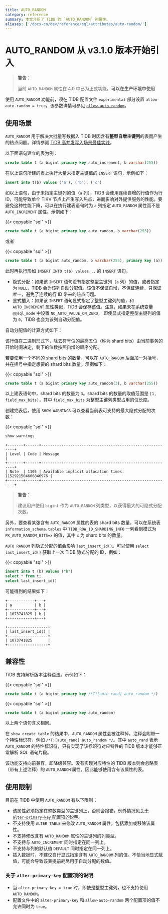 ```yaml
---
title: AUTO_RANDOM
category: reference
summary: 本文介绍了 TiDB 的 `AUTO_RANDOM` 列属性。
aliases: ['/docs-cn/dev/reference/sql/attributes/auto-random/']
---
```


# AUTO_RANDOM <span class="version-mark">从 v3.1.0 版本开始引入</span>

> **警告：**
>
> 当前 `AUTO_RANDOM` 属性在 4.0 中已为正式功能，**可以在生产环境中使用**

使用 `AUTO_RANDOM` 功能前，须在 TiDB 配置文件 `experimental` 部分设置 `allow-auto-random = true`。该参数详情可参见 [`allow-auto-random`](/tidb-configuration-file.md#allow-auto-random)。

## 使用场景

`AUTO_RANDOM` 用于解决大批量写数据入 TiDB 时因含有**整型自增主键列**的表而产生的热点问题。详情参阅 [TiDB 高并发写入场景最佳实践](/best-practices/high-concurrency-best-practices.md)。

以下面语句建立的表为例：

```sql
create table t (a bigint primary key auto_increment, b varchar(255))
```

在以上语句所建的表上执行大量未指定主键值的 `INSERT` 语句，示例如下：

```sql
insert into t(b) values ('a'), ('b'), ('c')
```

如以上语句，由于未指定主键列的值（`a` 列），TiDB 会使用连续自增的行值作为行 ID，可能导致单个 TiKV 节点上产生写入热点，进而影响对外提供服务的性能。要避免这种性能下降，可以在执行建表语句时为 `a` 列指定 `AUTO_RANDOM` 属性而不是 `AUTO_INCREMENT` 属性。示例如下：

{{< copyable "sql" >}}

```sql
create table t (a bigint primary key auto_random, b varchar(255))
```

或者

{{< copyable "sql" >}}

```sql
create table t (a bigint auto_random, b varchar(255), primary key (a))
```

此时再执行形如 `INSERT INTO t(b) values...` 的 `INSERT` 语句。

+ 隐式分配：如果该 `INSERT` 语句没有指定整型主键列（`a` 列）的值，或者指定为 `NULL`，TiDB 会为该列自动分配值。该值不保证自增，不保证连续，只保证唯一，避免了连续的行 ID 带来的热点问题。
+ 显式插入：如果该 `INSERT` 语句显式指定了整型主键列的值，和 `AUTO_INCREMENT` 属性类似，TiDB 会保存该值。注意，如果未在系统变量 `@@sql_mode` 中设置 `NO_AUTO_VALUE_ON_ZERO`， 即使显式指定整型主键列的值为 `0`，TiDB 也会为该列自动分配值。

自动分配值的计算方式如下：

该行值在二进制形式下，除去符号位的最高五位（称为 shard bits）由当前事务的开始时间决定，剩下的位数按照自增的顺序分配。

若要使用一个不同的 shard bits 的数量，可以在 `AUTO_RANDOM` 后面加一对括号，并在括号中指定想要的 shard bits 数量。示例如下：

{{< copyable "sql" >}}

```sql
create table t (a bigint primary key auto_random(3), b varchar(255))
```

以上建表语句中，shard bits 的数量为 `3`。shard bits 的数量的取值范围是 `[1, field_max_bits)`，其中 `field_max_bits` 为整型主键列类型占用的位长度。

创建完表后，使用 `SHOW WARNINGS` 可以查看当前表可支持的最大隐式分配的次数：

{{< copyable "sql" >}}

```sql
show warnings
```

```
+-------+------+----------------------------------------------------------+
| Level | Code | Message                                                  |
+-------+------+----------------------------------------------------------+
| Note  | 1105 | Available implicit allocation times: 1152921504606846976 |
+-------+------+----------------------------------------------------------+

```

> **警告：**
>
> 建议用户使用 `bigint` 作为 `AUTO_RANDOM` 列类型，以获得最大的可隐式分配次数。

另外，要查看某张含有 `AUTO_RANDOM` 属性的表的 shard bits 数量，可以在系统表 `information_schema.tables` 中 `TIDB_ROW_ID_SHARDING_INFO` 一列看到模式为 `PK_AUTO_RANDOM_BITS=x` 的值，其中 `x` 为 shard bits 的数量。

`AUTO RANDOM` 列隐式分配的值会影响 `last_insert_id()`。可以使用 `select last_insert_id()` 获取上一次 TiDB 隐式分配的 ID，例如：

{{< copyable "sql" >}}

```sql
insert into t (b) values ("b")
select * from t;
select last_insert_id()
```

可能得到的结果如下：

```
+------------+---+
| a          | b |
+------------+---+
| 1073741825 | b |
+------------+---+

+------------------+
| last_insert_id() |
+------------------+
| 1073741825       |
+------------------+
```

## 兼容性

TiDB 支持解析版本注释语法。示例如下：

{{< copyable "sql" >}}

```sql
create table t (a bigint primary key /*T![auto_rand] auto_random */)
```

{{< copyable "sql" >}}

```sql
create table t (a bigint primary key auto_random)
```

以上两个语句含义相同。

在 `show create table` 的结果中，`AUTO_RANDOM` 属性会被注释掉。注释会附带一个特性标识符，例如 `/*T![auto_rand] auto_random */`。其中 `auto_rand` 表示 `AUTO_RANDOM` 的特性标识符，只有实现了该标识符对应特性的 TiDB 版本才能够正常解析 SQL 语句片段。

该功能支持向前兼容，即降级兼容。没有实现对应特性的 TiDB 版本则会忽略表（带有上述注释）的 `AUTO_RANDOM` 属性，因此能够使用含有该属性的表。

## 使用限制

目前在 TiDB 中使用 `AUTO_RANDOM` 有以下限制：

- 该属性必须指定在整数类型的主键列上，否则会报错。例外情况见[关于 `alter-primary-key` 配置项的说明](#关于-alter-primary-key-配置项的说明)。
- 不支持使用 `ALTER TABLE` 来修改 `AUTO_RANDOM` 属性，包括添加或移除该属性。
- 不支持修改含有 `AUTO_RANDOM` 属性的主键列的列类型。
- 不支持与 `AUTO_INCREMENT` 同时指定在同一列上。
- 不支持与列的默认值 `DEFAULT` 同时指定在同一列上。
- 插入数据时，不建议自行显式指定含有 `AUTO_RANDOM` 列的值。不恰当地显式赋值，可能会导致该表提前耗尽用于自动分配的数值。

### 关于 `alter-primary-key` 配置项的说明

- 当 `alter-primary-key = true` 时，即使是整型主键列，也不支持使用 `AUTO_RANDOM`。
- 配置文件中的 `alter-primary-key` 和 `allow-auto-random` 两个配置项的值不允许同时为 `true`。
